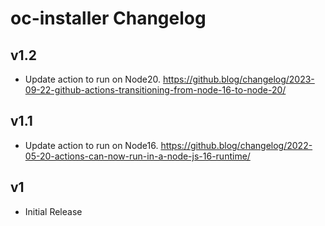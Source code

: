 # oc-installer Changelog

## v1.2
- Update action to run on Node20. https://github.blog/changelog/2023-09-22-github-actions-transitioning-from-node-16-to-node-20/

## v1.1
- Update action to run on Node16. https://github.blog/changelog/2022-05-20-actions-can-now-run-in-a-node-js-16-runtime/

## v1
- Initial Release
